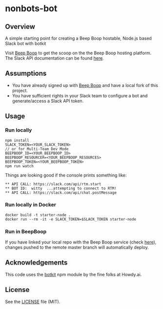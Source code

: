 # nonbots-bot

## Overview
A simple starting point for creating a Beep Boop hostable, Node.js based Slack bot with botkit

Visit [Beep Boop](https://beepboophq.com/docs/article/overview) to get the scoop on the the Beep Boop hosting platform. The Slack API documentation can be found [here](https://api.slack.com/).

## Assumptions
* You have already signed up with [Beep Boop](https://beepboophq.com) and have a local fork of this project.
* You have sufficient rights in your Slack team to configure a bot and generate/access a Slack API token.

## Usage

### Run locally
```
npm install
SLACK_TOKEN=<YOUR_SLACK_TOKEN>
// or for Multi-Team Dev Mode
BEEPBOOP_ID=<YOUR_BEEPBOOP_ID>
BEEPBOOP_RESOURCER=<YOUR_BEEPBOOP_RESOURCES>
BEEPBOOP_TOKEN=<YOUR_BEEPBOOP_TOKEN>
npm run watch
```

Things are looking good if the console prints something like:

    ** API CALL: https://slack.com/api/rtm.start
    ** BOT ID:  witty  ...attempting to connect to RTM!
    ** API CALL: https://slack.com/api/chat.postMessage

### Run locally in Docker
	docker build -t starter-node .
	docker run --rm -it -e SLACK_TOKEN=$SLACK_TOKEN starter-node

### Run in BeepBoop
If you have linked your local repo with the Beep Boop service (check [here](https://beepboophq.com/0_o/my-projects)), changes pushed to the remote master branch will automatically deploy.

## Acknowledgements

This code uses the [botkit](https://github.com/howdyai/botkit) npm module by the fine folks at Howdy.ai.

## License

See the [LICENSE](LICENSE.md) file (MIT).
